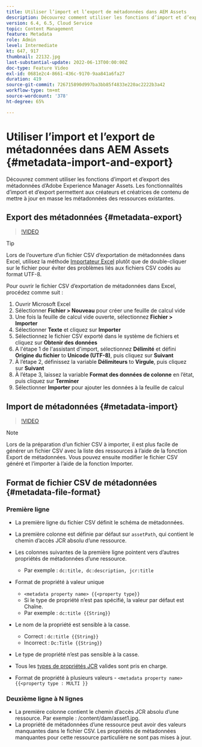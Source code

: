 ```yaml
---
title: Utiliser l’import et l’export de métadonnées dans AEM Assets
description: Découvrez comment utiliser les fonctions d’import et d’export des métadonnées d’Adobe Experience Manager Assets. Les fonctionnalités d’import et d’export permettent aux créateurs et créatrices de contenu de mettre à jour en masse les métadonnées des ressources existantes.
version: 6.4, 6.5, Cloud Service
topic: Content Management
feature: Metadata
role: Admin
level: Intermediate
kt: 647, 917
thumbnail: 22132.jpg
last-substantial-update: 2022-06-13T00:00:00Z
doc-type: Feature Video
exl-id: 0681e2c4-8661-436c-9170-9aa841a6fa27
duration: 419
source-git-commit: 726715890d997ba3bb85f4833e220ac2222b3a42
workflow-type: tm+mt
source-wordcount: '378'
ht-degree: 65%

---
```


# Utiliser l’import et l’export de métadonnées dans AEM Assets {#metadata-import-and-export}

Découvrez comment utiliser les fonctions d’import et d’export des métadonnées d’Adobe Experience Manager Assets. Les fonctionnalités d’import et d’export permettent aux créateurs et créatrices de contenu de mettre à jour en masse les métadonnées des ressources existantes.

## Export des métadonnées {#metadata-export}

>[!VIDEO](https://video.tv.adobe.com/v/22132?quality=12&learn=on)

>[!TIP]
>
> Lors de l’ouverture d’un fichier CSV d’exportation de métadonnées dans Excel, utilisez la méthode [Importateur Excel](https://support.microsoft.com/en-us/office/import-data-from-a-csv-html-or-text-file-b62efe49-4d5b-4429-b788-e1211b5e90f6) plutôt que de double-cliquer sur le fichier pour éviter des problèmes liés aux fichiers CSV codés au format UTF-8.
>
> Pour ouvrir le fichier CSV d’exportation de métadonnées dans Excel, procédez comme suit :
> 
> 1. Ouvrir Microsoft Excel
> 1. Sélectionner __Fichier > Nouveau__ pour créer une feuille de calcul vide
> 1. Une fois la feuille de calcul vide ouverte, sélectionnez __Fichier > Importer__
> 1. Sélectionner __Texte__ et cliquez sur __Importer__
> 1. Sélectionnez le fichier CSV exporté dans le système de fichiers et cliquez sur __Obtenir des données__
> 1. A l&#39;étape 1 de l&#39;assistant d&#39;import, sélectionnez __Délimité__ et défini __Origine du fichier__ to __Unicode (UTF-8)__, puis cliquez sur __Suivant__
> 1. À l’étape 2, définissez la variable __Délimiteurs__ to __Virgule__, puis cliquez sur __Suivant__
> 1. À l’étape 3, laissez la variable __Format des données de colonne__ en l’état, puis cliquez sur __Terminer__
> 1. Sélectionner __Importer__ pour ajouter les données à la feuille de calcul

## Import de métadonnées {#metadata-import}

>[!VIDEO](https://video.tv.adobe.com/v/21374?quality=12&learn=on)

>[!NOTE]
>
> Lors de la préparation d’un fichier CSV à importer, il est plus facile de générer un fichier CSV avec la liste des ressources à l’aide de la fonction Export de métadonnées. Vous pouvez ensuite modifier le fichier CSV généré et l’importer à l’aide de la fonction Importer.

## Format de fichier CSV de métadonnées {#metadata-file-format}

### Première ligne

* La première ligne du fichier CSV définit le schéma de métadonnées.
* La première colonne est définie par défaut sur `assetPath`, qui contient le chemin d’accès JCR absolu d’une ressource.

* Les colonnes suivantes de la première ligne pointent vers d’autres propriétés de métadonnées d’une ressource.
   * Par exemple : `dc:title, dc:description, jcr:title`

* Format de propriété à valeur unique

   * `<metadata property name> {{<property type}}`
   * Si le type de propriété n’est pas spécifié, la valeur par défaut est Chaîne.
   * Par exemple : `dc:title {{String}}`

* Le nom de la propriété est sensible à la casse.
   * Correct : `dc:title {{String}}`
   * Incorrect : `Dc:Title {{String}}`

* Le type de propriété n’est pas sensible à la casse.
* Tous les [types de propriétés JCR](https://www.adobe.io/experience-manager/reference-materials/spec/jsr170/javadocs/jcr-2.0/javax/jcr/PropertyType.html) valides sont pris en charge.

* Format de propriété à plusieurs valeurs - `<metadata property name> {{<property type : MULTI }}`

### Deuxième ligne à N lignes

* La première colonne contient le chemin d’accès JCR absolu d’une ressource. Par exemple : /content/dam/asset1.jpg.
* La propriété de métadonnées d’une ressource peut avoir des valeurs manquantes dans le fichier CSV. Les propriétés de métadonnées manquantes pour cette ressource particulière ne sont pas mises à jour.
